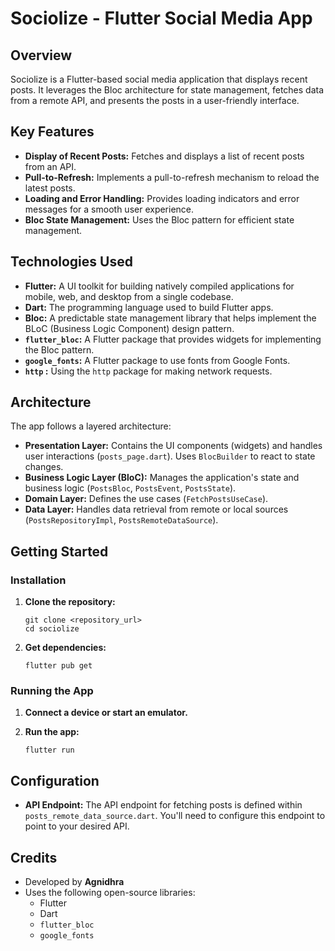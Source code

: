# Sociolize - Flutter Social Media App

## Overview

Sociolize is a Flutter-based social media application that displays recent posts. It leverages the Bloc architecture for state management, fetches data from a remote API, and presents the posts in a user-friendly interface.

## Key Features

*   **Display of Recent Posts:** Fetches and displays a list of recent posts from an API.
*   **Pull-to-Refresh:** Implements a pull-to-refresh mechanism to reload the latest posts.
*   **Loading and Error Handling:** Provides loading indicators and error messages for a smooth user experience.
*   **Bloc State Management:** Uses the Bloc pattern for efficient state management.

## Technologies Used

*   **Flutter:**  A UI toolkit for building natively compiled applications for mobile, web, and desktop from a single codebase.
*   **Dart:**  The programming language used to build Flutter apps.
*   **Bloc:**  A predictable state management library that helps implement the BLoC (Business Logic Component) design pattern.
*   **`flutter_bloc`:** A Flutter package that provides widgets for implementing the Bloc pattern.
*   **`google_fonts`:**  A Flutter package to use fonts from Google Fonts.
*   **`http` :**  Using the `http` package for making network requests.

## Architecture

The app follows a layered architecture:

*   **Presentation Layer:**  Contains the UI components (widgets) and handles user interactions (`posts_page.dart`).  Uses `BlocBuilder` to react to state changes.
*   **Business Logic Layer (BloC):**  Manages the application's state and business logic (`PostsBloc`, `PostsEvent`, `PostsState`).
*   **Domain Layer:**  Defines the use cases (`FetchPostsUseCase`).
*   **Data Layer:**  Handles data retrieval from remote or local sources (`PostsRepositoryImpl`, `PostsRemoteDataSource`).


## Getting Started


### Installation

1.  **Clone the repository:**

    ```
    git clone <repository_url>
    cd sociolize
    ```

2.  **Get dependencies:**

    ```
    flutter pub get
    ```

### Running the App

1.  **Connect a device or start an emulator.**

2.  **Run the app:**

    ```
    flutter run
    ```

## Configuration

*   **API Endpoint:**  The API endpoint for fetching posts is defined within `posts_remote_data_source.dart`. You'll need to configure this endpoint to point to your desired API.



## Credits

*   Developed by **Agnidhra**
*   Uses the following open-source libraries:
    *   Flutter
    *   Dart
    *   `flutter_bloc`
    *   `google_fonts`